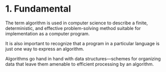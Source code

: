 # 1. Fundamental

The term algorithm is used in computer science to describe a finite, deterministic, and effective problem-solving method suitable for implementation as a computer program.

It is also important to recognize that a program in a particular language is just one way to express an algorithm.

Algorithms go hand in hand with data structures—schemes for organizing data that leave them amenable to efficient processing by an algorithm.




